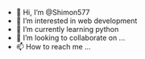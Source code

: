 - 👋 Hi, I’m @Shimon577
- 👀 I’m interested in web development
- 🌱 I’m currently learning python
- 💞️ I’m looking to collaborate on ...
- 📫 How to reach me ...

<!---
Shimon577/Shimon577 is a ✨ special ✨ repository because its `README.md` (this file) appears on your GitHub profile.
You can click the Preview link to take a look at your changes.
--->
